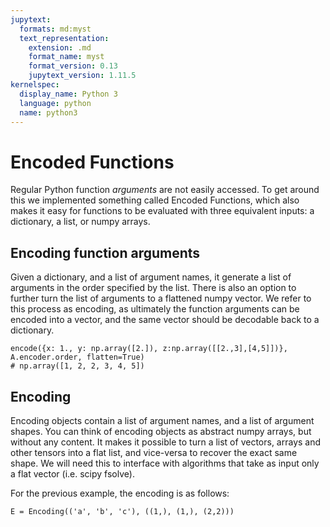 ```yaml
---
jupytext:
  formats: md:myst
  text_representation:
    extension: .md
    format_name: myst
    format_version: 0.13
    jupytext_version: 1.11.5
kernelspec:
  display_name: Python 3
  language: python
  name: python3
---
```


# Encoded Functions

Regular Python function *arguments* are not easily accessed. To get around this we implemented something called Encoded Functions, which also makes it easy for functions to be evaluated with three equivalent inputs: a dictionary, a list, or numpy arrays.

## Encoding function arguments
Given a dictionary, and a list of argument names, it generate a list of arguments in the order specified by the list. There is also an option to further turn the list of arguments to a flattened numpy vector. We refer to this process as encoding, as ultimately the function arguments can be encoded into a vector, and the same vector should be decodable back to a dictionary.

```
encode({x: 1., y: np.array([2.]), z:np.array([[2.,3],[4,5]])}, A.encoder.order, flatten=True)
# np.array([1, 2, 2, 3, 4, 5])
```


## Encoding
Encoding objects contain a list of argument names, and a list of argument shapes. You can think of encoding objects as abstract numpy arrays, but without any content. It makes it possible to turn a list of vectors, arrays and other tensors into a flat list, and vice-versa to recover the exact same shape.
We will need this to interface with algorithms that take as input only a flat vector (i.e. scipy fsolve).

For the previous example, the encoding is as follows:

```
E = Encoding(('a', 'b', 'c'), ((1,), (1,), (2,2)))
```

